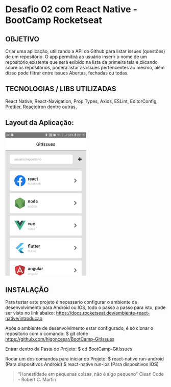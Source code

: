 # Desafio 02 com React Native - BootCamp Rocketseat

## OBJETIVO

Criar uma aplicação, utilizando a API do Github para listar issues (questões) de um repositório.
O app permitirá ao usuário inserir o nome de um repositório existente que será exibido na lista da primeira tela e clicando sobre os repositórios, poderá listar as issues pertencentes ao mesmo, além disso pode filtrar entre issues Abertas, fechadas ou todas.

## TECNOLOGIAS / LIBS UTILIZADAS

React Native, React-Navigation, Prop Types, Axios, ESLint, EditorConfig, Prettier, Reactotron dentre outras.

## Layout da Aplicação:

![Demonstração](/assets/demo-gitissues.gif)

## INSTALAÇÃO

Para testar este projeto é necessario configurar o ambiente de desenvolvimento para Android ou IOS, todo o passo a passo para isto, pode ser visto no link abaixo:
https://docs.rocketseat.dev/ambiente-react-native/introducao

Após o ambiente de desenvolvimento estar configurado, é só clonar o repositorio com o comando:
\$ git clone https://github.com/higoncesar/BootCamp-GitIssues

Entrar dentro da Pasta do Projeto:
\$ cd BootCamp-GitIssues

Rodar um dos comandos para iniciar do Projeto:
$ react-native run-android (Para dispositivos Android)
$ react-native run-ios (Para dispositivos IOS)



>"Honestidade em pequenas coisas, não é algo pequeno"
Clean Code - Robert C. Martin

